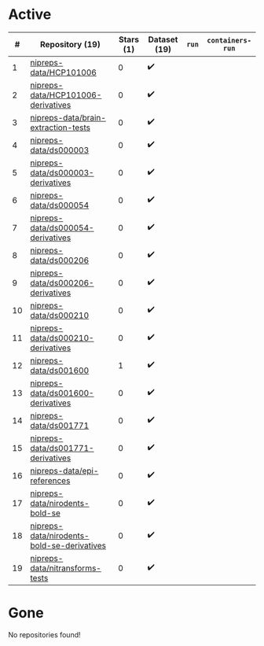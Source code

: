 # Active
| # | Repository (19) | Stars (1) | Dataset (19) | `run` | `containers-run` |
| --- | --- | --- | --- | --- | --- |
| 1 | [nipreps-data/HCP101006](https://github.com/nipreps-data/HCP101006) | 0 | :heavy_check_mark: |  |  |
| 2 | [nipreps-data/HCP101006-derivatives](https://github.com/nipreps-data/HCP101006-derivatives) | 0 | :heavy_check_mark: |  |  |
| 3 | [nipreps-data/brain-extraction-tests](https://github.com/nipreps-data/brain-extraction-tests) | 0 | :heavy_check_mark: |  |  |
| 4 | [nipreps-data/ds000003](https://github.com/nipreps-data/ds000003) | 0 | :heavy_check_mark: |  |  |
| 5 | [nipreps-data/ds000003-derivatives](https://github.com/nipreps-data/ds000003-derivatives) | 0 | :heavy_check_mark: |  |  |
| 6 | [nipreps-data/ds000054](https://github.com/nipreps-data/ds000054) | 0 | :heavy_check_mark: |  |  |
| 7 | [nipreps-data/ds000054-derivatives](https://github.com/nipreps-data/ds000054-derivatives) | 0 | :heavy_check_mark: |  |  |
| 8 | [nipreps-data/ds000206](https://github.com/nipreps-data/ds000206) | 0 | :heavy_check_mark: |  |  |
| 9 | [nipreps-data/ds000206-derivatives](https://github.com/nipreps-data/ds000206-derivatives) | 0 | :heavy_check_mark: |  |  |
| 10 | [nipreps-data/ds000210](https://github.com/nipreps-data/ds000210) | 0 | :heavy_check_mark: |  |  |
| 11 | [nipreps-data/ds000210-derivatives](https://github.com/nipreps-data/ds000210-derivatives) | 0 | :heavy_check_mark: |  |  |
| 12 | [nipreps-data/ds001600](https://github.com/nipreps-data/ds001600) | 1 | :heavy_check_mark: |  |  |
| 13 | [nipreps-data/ds001600-derivatives](https://github.com/nipreps-data/ds001600-derivatives) | 0 | :heavy_check_mark: |  |  |
| 14 | [nipreps-data/ds001771](https://github.com/nipreps-data/ds001771) | 0 | :heavy_check_mark: |  |  |
| 15 | [nipreps-data/ds001771-derivatives](https://github.com/nipreps-data/ds001771-derivatives) | 0 | :heavy_check_mark: |  |  |
| 16 | [nipreps-data/epi-references](https://github.com/nipreps-data/epi-references) | 0 | :heavy_check_mark: |  |  |
| 17 | [nipreps-data/nirodents-bold-se](https://github.com/nipreps-data/nirodents-bold-se) | 0 | :heavy_check_mark: |  |  |
| 18 | [nipreps-data/nirodents-bold-se-derivatives](https://github.com/nipreps-data/nirodents-bold-se-derivatives) | 0 | :heavy_check_mark: |  |  |
| 19 | [nipreps-data/nitransforms-tests](https://github.com/nipreps-data/nitransforms-tests) | 0 | :heavy_check_mark: |  |  |

# Gone
No repositories found!
